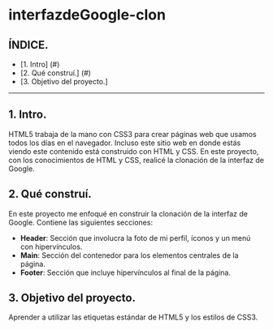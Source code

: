# interfazdeGoogle-clon

## ÍNDICE.

* [1. Intro] (#)
* [2. Qué construí.] (#)
* [3. Objetivo del proyecto.]

****

## 1. Intro. 
HTML5 trabaja de la mano con CSS3 para crear páginas web que usamos todos los días en el navegador. Incluso este sitio web en donde estás viendo este contenido está construido con HTML y CSS.
En este proyecto, con los conocimientos de HTML y CSS, realicé la clonación de la interfaz de Google. 

## 2. Qué construí. 
En este proyecto me enfoqué en construir la clonación de la interfaz de Google. Contiene las siguientes secciones:
* **Header**: Sección que involucra la foto de mi perfil, íconos y un menú con hipervínculos.
* **Main**: Sección del contenedor para los elementos centrales de la página.
* **Footer**: Sección que incluye hipervínculos al final de la página.

## 3. Objetivo del proyecto. 
Aprender a utilizar las etiquetas estándar de HTML5 y los estilos de CSS3.
